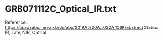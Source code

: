 # GRB071112C_Optical_IR.txt

Reference: https://ui.adsabs.harvard.edu/abs/2019A%26A...622A.138K/abstract
Status: IR, Late, NIR, Optical